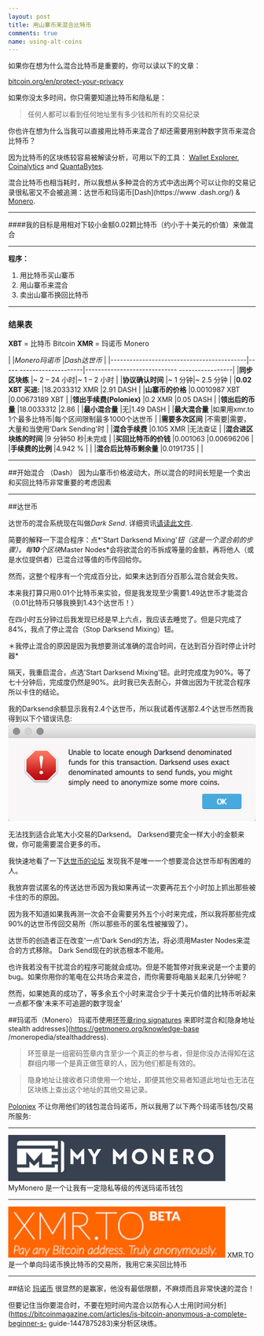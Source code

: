```yaml
---
layout: post
title: 用山寨币来混合比特币
comments: true
name: using-alt-coins
---
```


如果你在想为什么混合比特币是重要的，你可以读以下的文章：

[bitcoin.org/en/protect-your-privacy](https://bitcoin.org/zh_TW/protect-your-privacy)

如果你没太多时间，你只需要知道比特币和隐私是：

>任何人都可以看到任何地址里有多少钱和所有的交易纪录

你也许在想为什么当我可以直接用比特币来混合了却还需要用别种数字货币来混合比特币？

因为比特币的区块练较容易被解读分析，可用以下的工具： [Wallet Explorer](https://www.walletexplorer.com/), [Coinalytics](http://coinalytics.co/) and [ QuantaBytes](http://www.quantabytes.com/).

混合比特币也相当耗时，所以我想从多种混合的方式中选出两个可以让你的交易记录很私密又不会被追溯：达世币和玛诺币[Dash](https://www .dash.org/) & [Monero](https://getmonero.org/home).

- - -

####我的目标是用相对下较小金额0.02颗比特币（约小于十美元的价值）来做混合

- - -
**程序：**

1. 用比特币买山寨币
2. 用山寨币来混合
3. 卖出山寨币换回比特币



---

### 结果表

**XBT** = 比特币 Bitcoin
**XMR** = 玛诺币 Monero

| |*Monero玛诺币* |*Dash达世币* |
|-------------------------------------------|----- --------------------|----------------------------- -----------------|
|**同步区块练** |~ 2 – 24 小时|~ 1 – 2 小时 |
|**协议确认时间** |~ 1 分钟|~ 2.5 分钟 |
|**0.02 XBT 买进:** |18.2033312 XMR |2.91 DASH |
|**山寨币的价格** |0.0010987 XBT |0.00673189 XBT |
|**领出手续费(Poloniex)** |0.2 XMR |0.05 DASH |
|**领出后的币量** |18.0033312 |2.86 |
|**最小混合量** |无|1.49 DASH |
|**最大混合量** |如果用xmr.to 1个最多比特币|每个区间限制最多1000个达世币 |
|**需要多次区间** |不需要|需要，大量和当使用'Dark Sending'时 |
|**混合手续费** |0.105 XMR |无法查证 |
|**混合进区块练的时间** |9 分钟50 秒|未完成 |
|**买回比特币的价钱** |0.001063 |0.00696206 |
|**手续费的比例** |4.942 % | |
|**混合后比特币剩余量** |0.0191735 | |



- - -

##开始混合 （Dash）
因为山寨币价格波动大，所以混合的时间长短是一个卖出和买回比特币非常重要的考虑因素

---

##达世币

达世币的混合系统现在叫做*Dark Send*. 详细资讯[请读此文件](https://dashpay.atlassian.net/wiki/display/DOC/Introduction+To+Darksend).

简要的解释一下混合程序：点*'Start Darksend Mixing'*钮（这是一个混合前的步骤）。每**10**个区块*Master Nodes*会将欲混合的币拆成等量的金额，再将他人（或是水位提供者）已混合过等值的币传回给你。

然而，这整个程序有一个完成百分比，如果未达到百分百那么混合就会失败。

本来我打算只用0.01个比特币来实验，但是我发现至少需要1.49达世币才能混合（0.01比特币只够我换到1.43个达世币！）

在四小时五分钟过后我发现已经是早上六点，我应该去睡觉了。但是只完成了84%，我点了停止混合（Stop Darksend Mixing）钮。

＊我停止混合的原因是因为我想要测试准确的混合时间，在达到百分百时停止计时器*

隔天，我重启混合，点选'Start Darksend Mixing'钮。此时完成度为90%。等了七十分钟后，完成度仍然是90%。此时我已失去耐心，并做出因为干扰混合程序所以卡住的结论。

我的Darksend余额显示我有2.4个达世币，所以我试着传送那2.4个达世币然而我得到以下个错误讯息:
![errorMsgUnableToAnonymise](/images/unableToAnonymise.png)

无法找到适合此笔大小交易的Darksend。 Darksend要完全一样大小的金额来做，你可能需要混合更多的币。

我快速地看了一下[达世币的论坛](https://dashtalk.org/forums/darksend-questions-and-help.77/) 发现我不是唯一一个想要混合达世币却有困难的人。

我放弃尝试匿名的传送达世币因为我如果再试一次要再花五个小时加上抓出那些被卡住的币的原因。

因为我不知道如果我再测一次会不会需要另外五个小时来完成，所以我将那些完成90%的达世币传回交易所（所以那些币的匿名性被摧毁了）。

达世币的创造者正在改变'一点'Dark Send的方法，将必须用Master Nodes来混合的方式移除。 Dark Send现在的状态根本不能用。

也许我若没有干扰混合的程序可能就会成功。但是不能暂停对我来说是一个主要的bug。如果你用你的笔电在公共场合来混合，而你需要将电脑关起来几分钟呢？

然而，如果她真的成功了，等多余五个小时来混合少于十美元价值的比特币听起来一点都不像'未来不可追遡的数字现金'

##玛诺币（Monero）
玛诺币使用[环签章ring signatures](https://getmonero.org/knowledge-base/moneropedia/ringsignatures) 来即时混合和[隐身地址stealth addresses](https://getmonero.org/knowledge-base /moneropedia/stealthaddress).

>环签章是一组密码签章内含至少一个真正的参与者，但是你没办法得知在这群组内哪一个是真正做签章的人，因为他们都是有效的。

>隐身地址让接收者只须使用一个地址，即便其他交易者知道此地址也无法在区块练上查出这个地址的其他交易记录。

[Poloniex](https://poloniex.com) 不让你用他们的钱包混合玛诺币，所以我用了以下两个玛诺币钱包/交易所服务:

- - -
[![Mymonero](/images/mymonero.png)](https://mymonero.com) MyMonero 是一个​​让我有一定隐私等级的传送玛诺币钱包

- - -
[![xmr.to](/images/xmrto.png)](https://xmr.to) XMR.TO 是一个单向玛诺币换比特币的交易所，我用它来买回比特币

- - -

##结论
[玛诺币](https://getmonero.org/home) 很显然的是赢家，他没有最低限额，不麻烦而且非常快速的混合！

但要记住当你要混合时，不要在短时间内混合以防有心人士用[时间分析](https://bitcoinmagazine.com/articles/is-bitcoin-anonymous-a-complete-beginner-s- guide-1447875283)来分析区块练。
